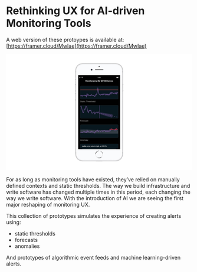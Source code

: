 # Rethinking UX for AI-driven Monitoring Tools

A web version of these protoypes is available at: [https://framer.cloud/MwIae](https://framer.cloud/MwIae)

![UX Prototypes](img/mobile.jpg?raw=true "AI-driven alert creation")

For as long as monitoring tools have existed, they’ve relied on manually defined contexts and static thresholds. The way we build infrastructure and write software has changed multiple times in this period, each changing the way we write software. With the introduction of AI we are seeing the first major reshaping of monitoring UX.

This collection of prototypes simulates the experience of creating alerts using:
- static thresholds
- forecasts
- anomalies

And prototypes of algorithmic event feeds and machine learning-driven alerts.
